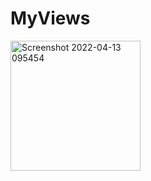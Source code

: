 # MyViews

<img width="208" alt="Screenshot 2022-04-13 095454" src="https://user-images.githubusercontent.com/72910953/163090894-5de7eb34-58c4-491f-8c0f-f5875ba057c3.png">
